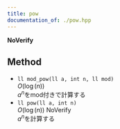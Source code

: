 ```yaml
---
title: pow
documentation_of: ./pow.hpp
---
```


**NoVerify**

## Method

- `ll mod_pow(ll a, int n, ll mod)`  
  $O(\log(n))$  
  $a^n$をmod付きで計算する  
- `ll pow(ll a, int n)`  
  $O(\log(n))$ NoVerify  
  $a^n$を計算する  

